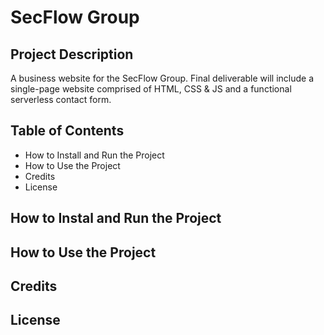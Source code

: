 # SecFlow Group
## Project Description
A business website for the SecFlow Group. Final deliverable will include a single-page website comprised of HTML, CSS & JS and a functional serverless contact form. 
## Table of Contents
- How to Install and Run the Project
- How to Use the Project
- Credits
- License

## How to Instal and Run the Project

## How to Use the Project

## Credits

## License 

